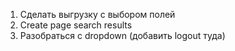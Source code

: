 1. Сделать выгрузку с выбором полей
2. Create page search results
3. Разобраться с dropdown (добавить logout туда)
